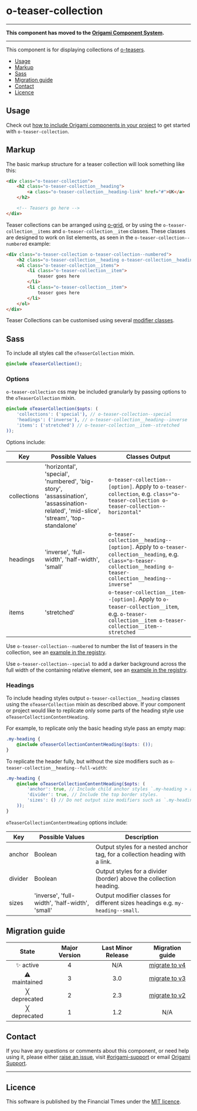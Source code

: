 # o-teaser-collection

***

**This component has moved to the [Origami Component System](https://github.com/Financial-Times/origami).**

***

This component is for displaying collections of [o-teasers](http://registry.origami.ft.com/components/o-teaser).

- [Usage](#usage)
- [Markup](#markup)
- [Sass](#sass)
- [Migration guide](#migration-guide)
- [Contact](#contact)
- [Licence](#licence)

## Usage

Check out [how to include Origami components in your project](https://origami.ft.com/docs/components/#including-origami-components-in-your-project) to get started with `o-teaser-collection`.

## Markup

The basic markup structure for a teaser collection will look something like this:

```html
<div class="o-teaser-collection">
	<h2 class="o-teaser-collection__heading">
		<a class="o-teaser-collection__heading-link" href="#">UK</a>
	</h2>

	<!-- Teasers go here -->
</div>
```

Teaser collections can be arranged using [o-grid](http://registry.origami.ft.com/components/o-grid), or by using the `o-teaser-collection__items` and `o-teaser-collection__item` classes. These classes are designed to work on list elements, as seen in the `o-teaser-collection--numbered` example:

```html
<div class="o-teaser-collection o-teaser-collection--numbered">
	<h2 class="o-teaser-collection__heading o-teaser-collection__heading--full-width">Most read</h2>
	<ol class="o-teaser-collection__items">
		<li class="o-teaser-collection__item">
			teaser goes here
		</li>
		<li class="o-teaser-collection__item">
			teaser goes here
		</li>
	</ol>
</div>
```

Teaser Collections can be customised using several [modifier classes](#options).

## Sass

To include all styles call the `oTeaserCollection` mixin.

```scss
@include oTeaserCollection();
```

### Options

`o-teaser-collection` css may be included granularly by passing options to the `oTeaserCollection` mixin.

```scss
@include oTeaserCollection($opts: (
	'collections': ('special'), // o-teaser-collection--special
	'headings': ('inverse'), // o-teaser-collection__heading--inverse
	'items': ('stretched') // o-teaser-collection__item--stretched
));
```

Options include:

| Key                 | Possible Values                                                                                                                       | Classes Output  |
|---------------------|---------------------------------------------------------------------------------------------------------------------------------------|----------------------------------------------------------------------------------------------------------------------------------------------------------------------|
| collections         | 'horizontal', 'special', 'numbered', 'big-story', 'assassination', 'assassination-related', 'mid-slice', 'stream', 'top-standalone'   | `o-teaser-collection--[option]`. Apply to `o-teaser-collection`, e.g. `class="o-teaser-collection o-teaser-collection--horizontal"`                                  |
| headings            | 'inverse', 'full-width', 'half-width', 'small'                                                                                        | `o-teaser-collection__heading--[option]`. Apply to `o-teaser-collection__heading`, e.g. `class="o-teaser-collection__heading o-teaser-collection__heading--inverse"` |
| items               | 'stretched'                                                                                                                           | `o-teaser-collection__item--[option]`. Apply to `o-teaser-collection__item`, e.g. `o-teaser-collection__item o-teaser-collection__item--stretched`                   |


Use `o-teaser-collection--numbered` to number the list of teasers in the collection, see an [example in the registry](http://registry.origami.ft.com/components/o-teaser-collection).

Use `o-teaser-collection--special` to add a darker background across the full width of the containing relative element, see an [example in the registry](http://registry.origami.ft.com/components/o-teaser-collection).


### Headings

To include heading styles output `o-teaser-collection__heading` classes using the `oTeaserCollection` mixin as described above. If your component or project would like to replicate only some parts of the heading style use `oTeaserCollectionContentHeading`.

For example, to replicate only the basic heading style pass an empty map:
```scss
.my-heading {
	@include oTeaserCollectionContentHeading($opts: ());
}
```

To replicate the header fully, but without the size modifiers such as `o-teaser-collection__heading--full-width`:
```scss
.my-heading {
	@include oTeaserCollectionContentHeading($opts: (
		'anchor': true, // Include child anchor styles `.my-heading > a`
		'divider': true, // Include the top border styles.
		'sizes': () // Do not output size modifiers such as `.my-heading--small`.
	));
}
```

`oTeaserCollectionContentHeading` options include:

| Key       | Possible Values                                 | Description                                                                  |
|-----------|-------------------------------------------------|-------------------------------------------------------------------------------|
| anchor    | Boolean                                         | Output styles for a nested anchor tag, for a collection heading with a link.  |
| divider   | Boolean                                         | Output styles for a divider (border) above the collection heading.            |
| sizes     | 'inverse', 'full-width', 'half-width', 'small'  | Output modifier classes for different sizes headings e.g. `my-heading--small`.|


## Migration guide

State | Major Version | Last Minor Release | Migration guide |
:---: | :---: | :---: | :---:
✨ active | 4 | N/A | [migrate to v4](MIGRATION.md#migrating-from-v3-to-v4) |
⚠ maintained | 3 | 3.0 | [migrate to v3](MIGRATION.md#migrating-from-v2-to-v3) |
╳ deprecated | 2 | 2.3 | [migrate to v2](MIGRATION.md#migrating-from-v1-to-v2) |
╳ deprecated | 1 | 1.2 | N/A |

## Contact

If you have any questions or comments about this component, or need help using it, please either [raise an issue](https://github.com/Financial-Times/o-teaser-collection/issues), visit [#origami-support](https://financialtimes.slack.com/messages/origami-support/) or email [Origami Support](mailto:origami-support@ft.com).


----

## Licence

This software is published by the Financial Times under the [MIT licence](http://opensource.org/licenses/MIT).
